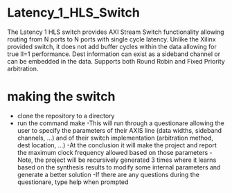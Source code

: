 # Latency_1_HLS_Switch
The Latency 1 HLS switch provides AXI Stream Switch functionality allowing routing from N ports to N ports with single cycle latency. Unlike the Xilinx provided switch, it does not add buffer cycles within the data allowing for true II=1 performance. Dest information can exist as a sideband channel or can be embedded in the data. Supports both Round Robin and Fixed Priority arbitration.

# making the switch
- clone the repository to a directory
- run the command make
      -This will run through a questionare allowing the user to specify the parameters of their AXIS line (data widths, sideband channels, ...) and of their switch implementation (arbitration method, dest location, ...)
      -At the conclusion it will make the project and report the maximum clock frequency allowed based on those parameters
          -Note, the project will be recursively generated 3 times where it learns based on the synthesis results to modify some internal parameters and generate a better solution
      -If there are any questions during the questionare, type help when prompted
